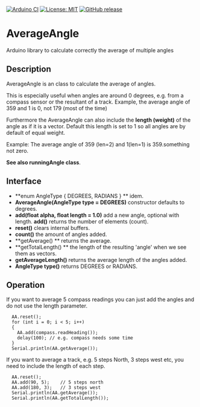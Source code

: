 
[![Arduino CI](https://github.com/RobTillaart/AverageAngle/workflows/Arduino%20CI/badge.svg)](https://github.com/marketplace/actions/arduino_ci)
[![License: MIT](https://img.shields.io/badge/license-MIT-green.svg)](https://github.com/RobTillaart/AverageAngle/blob/master/LICENSE)
[![GitHub release](https://img.shields.io/github/release/RobTillaart/AverageAngle.svg?maxAge=3600)](https://github.com/RobTillaart/AverageAngle/releases)

# AverageAngle

Arduino library to calculate correctly the average of multiple angles

## Description

AverageAngle is an class to calculate the average of angles.

This is especially useful when angles are around 0 degrees, 
e.g. from a compass sensor or the resultant of a track.
Example, the average angle of 359 and 1 is 0, not 179 (most of the time)

Furthermore the AverageAngle can also include the **length (weight)** of the angle
as if it is a vector. Default this length is set to 1 so all angles are by default of
equal weight.

Example: The average angle of 359 (len=2) and 1(len=1) is 359.something not zero.

**See also runningAngle class**.

## Interface

- **enum AngleType { DEGREES, RADIANS } ** idem.
- **AverageAngle(AngleType type = DEGREES)** constructor defaults to degrees.
- **add(float alpha, float length = 1.0)** add a new angle, optional with length. **add()** returns the number of elements (count).
- **reset()** clears internal buffers.
- **count()** the amount of angles added.
- **getAverage() ** returns the average.
- **getTotalLength() ** the length of the resulting 'angle' when we see them as vectors.
- **getAverageLength()** returns the average length of the angles added.
- **AngleType type()** returns DEGREES or RADIANS.


## Operation

If you want to average 5 compass readings you can just add the angles and 
do not use the length parameter.
```
  AA.reset();
  for (int i = 0; i < 5; i++)
  {
    AA.add(compass.readHeading());
    delay(100); // e.g. compass needs some time
  }
  Serial.println(AA.getAverage());
```


If you want to average a track, e.g. 5 steps North, 3 steps west etc, you 
need to include the length of each step.
```
  AA.reset();
  AA.add(90, 5); 	// 5 steps north
  AA.add(180, 3);	// 3 steps west
  Serial.println(AA.getAverage());
  Serial.println(AA.getTotalLength());
```


  




